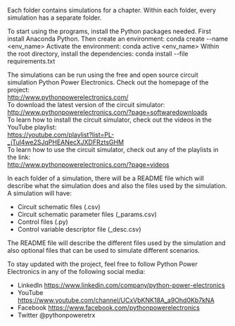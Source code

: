 Each folder contains simulations for a chapter. Within each folder, every simulation has a separate folder.

To start using the programs, install the Python packages needed. First install Anaconda Python. Then create an environment:
conda create --name <env_name>
Activate the environment:
conda active <env_name>
Within the root directory, install the dependencies:
conda install --file requirements.txt

The simulations can be run using the free and open source circuit simulation Python Power Electronics. Check out the homepage of the project: <br />
http://www.pythonpowerelectronics.com/ <br />
To download the latest version of the circuit simulator: <br />
http://www.pythonpowerelectronics.com/?page=softwaredownloads <br />
To learn how to install the circuit simulator, check out the videos in the YouTube playlist: <br />
https://youtube.com/playlist?list=PL-_jTul4we2SJqPHEANecXJXDFRztsGHM  <br />
To learn how to use the circuit simulator, check out any of the playlists in the link: <br />
http://www.pythonpowerelectronics.com/?page=videos

In each folder of a simulation, there will be a README file which will describe what the simulation does and also the files used by the simulation. A simulation will have:
- Circuit schematic files (.csv)
- Circuit schematic parameter files (_params.csv)
- Control files (.py)
- Control variable descriptor file (_desc.csv)

The README file will describe the different files used by the simulation and also optional files that can be used to simulate different scenarios. <br />

To stay updated with the project, feel free to follow Python Power Electronics in any of the following social media: <br />
- LinkedIn https://www.linkedin.com/company/python-power-electronics
- YouTube https://www.youtube.com/channel/UCxVbKNK18A_a9Ohd0Kb7kNA
- Facebook https://www.facebook.com/pythonpowerelectronics
- Twitter @pythonpoweretrx
